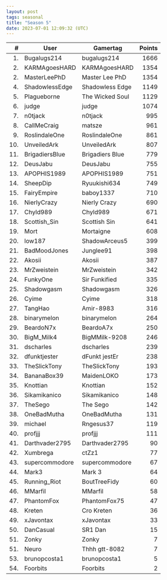 ```yaml
---
layout: post
tags: seasonal
title: "Season 5" 
date: 2023-07-01 12:09:32 (UTC)
---
```


|#|User|Gamertag|Points|
| ---: | --- | --- | ---: |
|1.|Bugalugs214|bugalugs214|1666|
|2.|KARMAgoesHARD|KARMAgoesHARD|1354|
|2.|MasterLeePhD|Master Lee PhD|1354|
|4.|ShadowlessEdge|Shadowless Edge|1149|
|5.|Plagueborne|The Wicked Soul|1129|
|6.|judge|judge|1074|
|7.|n0tjack|n0tjack|995|
|8.|CallMeCraig|matsze|961|
|9.|RoslindaleOne|RoslindaleOne|861|
|10.|UnveiledArk|UnveiledArk|807|
|11.|BrigadiersBlue|Brigadiers Blue|779|
|12.|DeusJabu|DeusJabu|755|
|13.|APOPHIS1989|APOPHIS1989|751|
|14.|SheepDip|Ryuukishi634|749|
|15.|FairyEmpire|baboy1337|710|
|16.|NierlyCrazy|Nierly Crazy|690|
|17.|Chyld989|Chyld989|671|
|18.|Scottish_Sin|Scottish Sin|641|
|19.|Mort|Mortaigne|608|
|20.|low187|ShadowArceus5|399|
|21.|BadMoodJones|Junglee91|398|
|22.|Akosii|Akosii|387|
|23.|MrZweistein|MrZweistein|342|
|24.|FunkyOne|Sir Funkified|335|
|25.|Shadowgasm|Shadowgasm|326|
|26.|Cyime|Cyime|318|
|27.|TangHao|Amir-8983|316|
|28.|binarymelon|binarymelon|264|
|29.|BeardoN7x|BeardoA7x|250|
|30.|BigM_Milk4|BigMMilk-9208|246|
|31.|dscharles|dscharles|239|
|32.|dfunktjester|dFunkt jestEr|238|
|33.|TheSlickTony|TheSlickTony|193|
|34.|BananaBox39|MaidenLOKO|173|
|35.|Knottian|Knottian|152|
|36.|Sikamikanico|Sikamikanico|148|
|37.|TheSego|The Sego|142|
|38.|OneBadMutha|OneBadMutha|131|
|39.|michael|Rngesus37|119|
|40.|profjjj|profjjj|111|
|41.|Darthvader2795|Darthvader2795|90|
|42.|Xumbrega|ctZz1|77|
|43.|supercommodore|supercommodore|67|
|44.|Mark3|Mark 3|64|
|45.|Running_Riot|BoutTreeFidy|60|
|46.|MMarfil|MMarfil|58|
|47.|PhantomFox|PhantomFox75|47|
|48.|Kreten|Cro Kreten|36|
|49.|xJavontax|xJavontax|33|
|50.|DanCasual|SR1 Dan|15|
|51.|Zonky|Zonky|7|
|51.|Neuro|Thhh gtt-8082|7|
|53.|brunopcosta1|brunopcosta1|5|
|54.|Foorbits|Foorbits|2|
